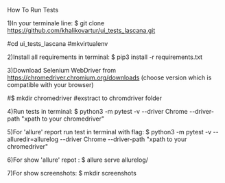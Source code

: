 How To Run Tests

1)In your terminale line:
$ git clone https://github.com/khalikovartur/ui_tests_lascana.git

#cd ui_tests_lascana
#mkvirtualenv

2)Install all requirements in terminal: 
$ pip3 install -r requirements.txt

3)Download Selenium WebDriver from https://chromedriver.chromium.org/downloads (choose version which is compatible with your browser)

#$ mkdir chromedriver
#exstract to chromdriver folder


4)Run tests in terminal: $ python3 -m pytest -v --driver Chrome --driver-path "xpath to your chromedriver"

5)For 'allure' report run test in terminal with flag:  $ python3 -m pytest -v --alluredir=allurelog --driver Chrome --driver-path "xpath to your chromedriver"

6)For show 'allure' repot : $ allure serve allurelog/

7)For show screenshots: $ mkdir screenshots
